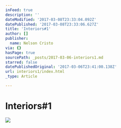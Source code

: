 ```yaml
---
inFeed: true
description: ''
dateModified: '2017-03-08T23:33:04.092Z'
datePublished: '2017-03-08T23:33:06.627Z'
title: 'Interiors#1'
author: []
publisher:
  name: Nelson Cristo
via: {}
hasPage: true
sourcePath: _posts/2017-03-06-interiors1.md
starred: false
datePublishedOriginal: '2017-03-06T23:41:00.138Z'
url: interiors1/index.html
_type: Article

---
```

# Interiors\#1
![](https://the-grid-user-content.s3-us-west-2.amazonaws.com/566a040e-19be-4676-b35d-917811886442.jpg)